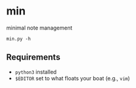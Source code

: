 # min
minimal note management

    min.py -h

## Requirements
* `python3` installed
* `$EDITOR` set to what floats your boat (e.g., `vim`)
